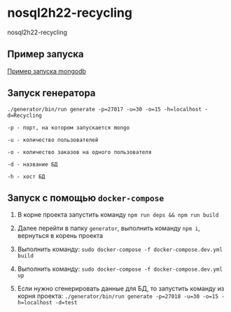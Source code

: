 # nosql2h22-recycling
nosql2h22-recycling

## Пример запуска
[Пример запуска mongodb](https://disk.yandex.ru/i/zjlzet1fwbmBrw)

## Запуск генератора
`./generator/bin/run generate -p=27017 -u=30 -o=15 -h=localhost -d=Recycling`

`-p - порт, на котором запускается mongo`

`-u - количество пользователей`

`-o - количество заказов на одного пользователя`

`-d - название БД`

`-h - хост БД`


## Запуск с помощью `docker-compose`
1. В корне проекта запустить команду `npm run deps && npm run build`

2. Далее перейти в папку `generator`, выполнить команду `npm i`, вернуться в корень проекта

3. Выполнить команду:
``` sudo docker-compose -f docker-compose.dev.yml build ```

4. Выполнить команду:
``` sudo docker-compose -f docker-compose.dev.yml up ```
5. Если нужно сгенерировать данные для БД, то запустить команду из корня проекта: `./generator/bin/run generate -p=27018 -u=30 -o=15 -h=localhost -d=test`
